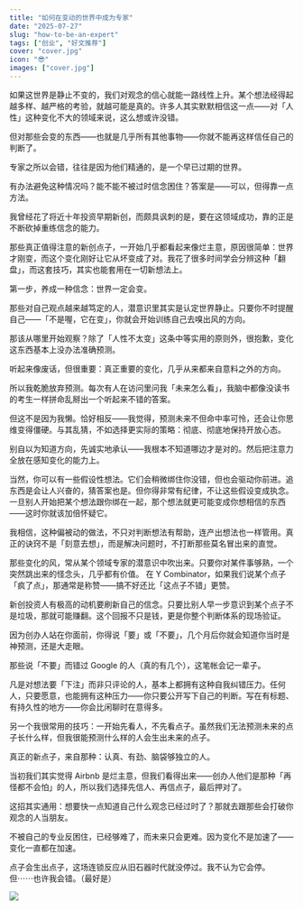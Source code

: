 ```yaml
---
title: "如何在变动的世界中成为专家"
date: "2025-07-27"
slug: "how-to-be-an-expert"
tags: ["创业", "好文推荐"]
cover: "cover.jpg"
icon: "😎"
images: ["cover.jpg"]
---
```

如果这世界是静止不变的，我们对观念的信心就能一路线性上升。某个想法经得起越多样、越严格的考验，就越可能是真的。许多人其实默默相信这一点——对「人性」这种变化不大的领域来说，这么想或许没错。



但对那些会变的东西——也就是几乎所有其他事物——你就不能再这样信任自己的判断了。



专家之所以会错，往往是因为他们精通的，是一个早已过期的世界。



有办法避免这种情况吗？能不能不被过时信念困住？答案是——可以，但得靠一点方法。



我曾经花了将近十年投资早期新创，而颇具讽刺的是，要在这领域成功，靠的正是不断砍掉重练信念的能力。



那些真正值得注意的新创点子，一开始几乎都看起来像烂主意，原因很简单：世界才刚变，而这个变化刚好让它从坏变成了对。我花了很多时间学会分辨这种「翻盘」，而这套技巧，其实也能套用在一切新想法上。



第一步，养成一种信念：世界一定会变。



那些对自己观点越来越笃定的人，潜意识里其实是认定世界静止。只要你不时提醒自己——「不是喔，它在变」，你就会开始训练自己去嗅出风的方向。



那该从哪里开始观察？除了「人性不太变」这条中等实用的原则外，很抱歉，变化这东西基本上没办法准确预测。



听起来像废话，但很重要：真正重要的变化，几乎从来都来自意料之外的方向。



所以我乾脆放弃预测。每次有人在访问里问我「未来怎么看」，我脑中都像没读书的考生一样拼命乱掰出一个听起来不错的答案。



但这不是因为我懒。恰好相反——我觉得，预测未来不但命中率可怜，还会让你思维变得僵硬。与其乱猜，不如选择更实际的策略：彻底、彻底地保持开放心态。



别自以为知道方向，先诚实地承认——我根本不知道哪边才是对的。然后把注意力全放在感知变化的能力上。



当然，你可以有一些假设性想法。它们会稍微绑住你没错，但也会驱动你前进。追东西是会让人兴奋的，猜答案也是。但你得非常有纪律，不让这些假设变成执念。
一旦别人开始把某个想法跟你绑在一起，那个想法就更可能变成你想相信的东西——这时你就该加倍怀疑它。



我相信，这种偏被动的做法，不只对判断想法有帮助，连产出想法也一样管用。真正的诀窍不是「刻意去想」，而是解决问题时，不打断那些莫名冒出来的直觉。



那些变化的风，常从某个领域专家的潜意识中吹出来。只要你对某件事够熟，一个突然跳出来的怪念头，几乎都有价值。
在 Y Combinator，如果我们说某个点子「疯了点」，那通常是称赞——搞不好还比「这点子不错」更赞。



新创投资人有极高的动机要刷新自己的信念。只要比别人早一步意识到某个点子不是垃圾，那就可能赚翻。这个回报不只是钱，更是你整个判断体系的现场验证。



因为创办人站在你面前，你得说「要」或「不要」，几个月后你就会知道你当时是神预测，还是大走眼。



那些说「不要」而错过 Google 的人（真的有几个），这笔帐会记一辈子。



凡是对想法要「下注」而非只评论的人，基本上都拥有这种自我纠错压力。任何人，只要愿意，也能拥有这种压力——你只要公开写下自己的判断。写在有标题、有持久性的地方——你会比闲聊时在意得多。



另一个我很常用的技巧：一开始先看人，不先看点子。虽然我们无法预测未来的点子长什么样，但我很能预测什么样的人会生出未来的点子。



真正的新点子，来自那种：认真、有劲、脑袋够独立的人。



当初我们其实觉得 Airbnb 是烂主意，但我们看得出来——创办人他们是那种「再怪都不会怕」的人，所以我们选择先信人、再信点子，最后押对了。



这招其实通用：想要快一点知道自己什么观念已经过时了？那就去跟那些会打破你观念的人当朋友。



不被自己的专业反困住，已经够难了，而未来只会更难。因为变化不是加速了——变化一直都在加速。



点子会生出点子，这场连锁反应从旧石器时代就没停过。我不认为它会停。
但⋯⋯也许我会错。（最好是）




![](https://prod-files-secure.s3.us-west-2.amazonaws.com/112d0858-5090-4d34-a606-b75eb8d65fd2/46476355-9cf3-4e99-9b7a-3531bc426380/1000202064.png?X-Amz-Algorithm=AWS4-HMAC-SHA256&X-Amz-Content-Sha256=UNSIGNED-PAYLOAD&X-Amz-Credential=ASIAZI2LB466UM4NQO4R%2F20250914%2Fus-west-2%2Fs3%2Faws4_request&X-Amz-Date=20250914T103015Z&X-Amz-Expires=3600&X-Amz-Security-Token=IQoJb3JpZ2luX2VjEN%2F%2F%2F%2F%2F%2F%2F%2F%2F%2F%2FwEaCXVzLXdlc3QtMiJHMEUCIQC58FIs3IzhxpjfLLY5bn1pbg4LIc%2FNNvR5AocHKnlL6wIgfMDrZUsguYeb87T%2BvvkQiMiBll9Rk%2BKotjaHFox9C24q%2FwMIWBAAGgw2Mzc0MjMxODM4MDUiDCJDi7Kb52QD95uM0SrcA2vFQvF0HtlXjNLjG97Be47fgYLQ0s9ktYAfFYFJo51O2pr3wG5tGK2d8ZSGpEFVyUa%2FgRDg673%2B6tggzx8HB%2B3fAdB%2B8TGn%2BTpIVms2aHSqh1iiDYH67%2FeqRhsUFd%2FUn00Ql7cBQsnCPPUv1HfAdgGmDuxk25suRIKIGedwgm1nnH7br9t9BBCxsMJD3P4lvNkuB7%2F6whQTg4DYHvP7KzJj47N%2BIgIsNGYbcFcTmcVy4OMG7EcSeOO437byk8xeZBeST%2F8DeHXRrlvIIrHFu1l6cSqKWAEF2Nt0UAsBjDbgwpXsZYisx5VXqwBOZwvLij2yqXaP%2FswUHRvj21pEKZn7Tc8f36xxhMYOypKOG7z3WzQsBqOIpRxdWPzvN0TXp2bvGwaAFW3ROjAqaPKVUsmYKMCcO3zBarXv2wlPoZixT4wfcdvSTtyxnyWaQ11ahVYyArPL3vWgC5QegF9ybhMvC6pkq353v4%2BuFDmox%2B7%2Ft%2FlxclMXg24zMPdlLWf7rCF8pP6CNFvXfYQQ5yu%2Bu6t%2BNcnmLqrXSputLu6riEsWi7Hv0f15MzISApydBUMHrXdlQWOALDSj8S7a2LMwkTghtt%2FDv%2Bchk8lM3hUChgX6uWQRkNS55Zb%2FdbpQMMzPmcYGOqUBdXq6YDg7O33ou%2BFlptQG9qaSaeIJa1LZ3xwlIIMUlPxtpTHQJasvREs1hXSR8vuXMW2BkeIAF%2FSv41SKk9of5AtQ%2FNQB4pIhorwJbEbIQhUsyRuIrNZTuBgKEseBqbtvyYIawWNmB3j9Y4%2F92D3jZoby3zityGCzondzqUnMlU4ZyW%2Ftj6COcfke4WSqU9cGDkZ7LTKxCQDQ9EoZezGWWk1nup5a&X-Amz-Signature=0117352ab1e6d33df0055b46bd5acad0c6d206185864443681fdb8c481613dc0&X-Amz-SignedHeaders=host&x-amz-checksum-mode=ENABLED&x-id=GetObject)

